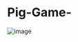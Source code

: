 # Pig-Game-
![image](https://github.com/haneelbasuony/Pig-Game-/assets/76918517/86e6c11a-e488-4076-ae36-d87fd7b0f3da)

